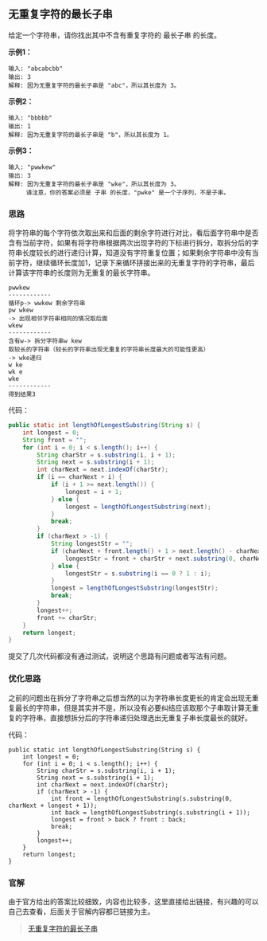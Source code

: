 ## 无重复字符的最长子串

给定一个字符串，请你找出其中不含有重复字符的 最长子串 的长度。

**示例1：**

````text
输入: "abcabcbb"
输出: 3 
解释: 因为无重复字符的最长子串是 "abc"，所以其长度为 3。
````

**示例2：**

````text
输入: "bbbbb"
输出: 1
解释: 因为无重复字符的最长子串是 "b"，所以其长度为 1。
````

**示例3：**

````text
输入: "pwwkew"
输出: 3
解释: 因为无重复字符的最长子串是 "wke"，所以其长度为 3。
     请注意，你的答案必须是 子串 的长度，"pwke" 是一个子序列，不是子串。
````

### 思路

将字符串的每个字符依次取出来和后面的剩余字符进行对比，看后面字符串中是否含有当前字符，如果有将字符串根据两次出现字符的下标进行拆分，取拆分后的字符串长度较长的进行递归计算，知道没有字符重复位置；如果剩余字符串中没有当前字符，继续循环长度加1，记录下来循环拼接出来的无重复字符的字符串，最后计算该字符串的长度则为无重复的最长字符串。

```text
pwwkew
------------
循环p-> wwkew 剩余字符串
pw wkew
-> 出现相邻字符串相同的情况取后面
wkew
------------
含有w-> 拆分字符串w kew
取较长的字符串（较长的字符串出现无重复的字符串长度最大的可能性更高）
-> wke递归
w ke
wk e
wke
------------
得到结果3

```

代码：

````java
public static int lengthOfLongestSubstring(String s) {
    int longest = 0;
    String front = "";
    for (int i = 0; i < s.length(); i++) {
        String charStr = s.substring(i, i + 1);
        String next = s.substring(i + 1);
        int charNext = next.indexOf(charStr);
        if (i == charNext + i) {
            if (i + 1 >= next.length()) {
                longest = i + 1;
            } else {
                longest = lengthOfLongestSubstring(next);
            }
            break;
        }
        if (charNext > -1) {
            String longestStr = "";
            if (charNext + front.length() + 1 > next.length() - charNext) {
                longestStr = front + charStr + next.substring(0, charNext + 1 >= next.length() ? charNext : charNext + 1);
            } else {
                longestStr = s.substring(i == 0 ? 1 : i);
            }
            longest = lengthOfLongestSubstring(longestStr);
            break;
        }
        longest++;
        front += charStr;
    }
    return longest;
}
````

提交了几次代码都没有通过测试，说明这个思路有问题或者写法有问题。

### 优化思路

之前的问题出在拆分了字符串之后想当然的以为字符串长度更长的肯定会出现无重复最长的字符串，但是其实并不是，所以没有必要纠结应该取那个子串取计算无重复的字符串，直接想拆分后的字符串递归处理选出无重复子串长度最长的就好。

代码：

```
public static int lengthOfLongestSubstring(String s) {
    int longest = 0;
    for (int i = 0; i < s.length(); i++) {
        String charStr = s.substring(i, i + 1);
        String next = s.substring(i + 1);
        int charNext = next.indexOf(charStr);
        if (charNext > -1) {
            int front = lengthOfLongestSubstring(s.substring(0, charNext + longest + 1));
            int back = lengthOfLongestSubstring(s.substring(i + 1));
            longest = front > back ? front : back;
            break;
        }
        longest++;
    }
    return longest;
}
```

### 官解

由于官方给出的答案比较细致，内容也比较多，这里直接给出链接，有兴趣的可以自己去查看，后面关于官解内容都已链接为主。

>[无重复字符的最长子串](https://leetcode-cn.com/problems/longest-substring-without-repeating-characters/solution/wu-zhong-fu-zi-fu-de-zui-chang-zi-chuan-by-leetcod/)

